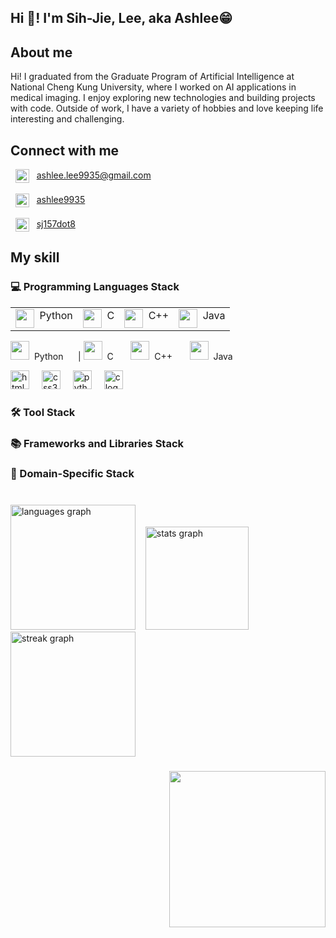 <h2 align="left">Hi 👋! I'm Sih-Jie, Lee, aka Ashlee😁</h2>

###  
<!-- About me -->
<h2>About me</h2>
<p align="left">Hi! I graduated from the Graduate Program of Artificial Intelligence at National Cheng Kung University, where I worked on AI applications in medical imaging. I enjoy exploring new technologies and building projects with code. Outside of work, I have a variety of hobbies and love keeping life interesting and challenging.</p>

### 
<!-- Connect with me -->
<h2>Connect with me</h2>

<div align="left">  <!-- mail -->
  &nbsp;
  <img align="center" src="https://cdn-icons-png.flaticon.com/128/732/732200.png" alt="Ashlee's mail" height="22" />&nbsp;&nbsp;
  <a href="mailto:ashlee.lee9935@gmail.com" target="_blank">
    ashlee.lee9935@gmail.com
  </a>
</div><br>

<div align="left">  <!-- LinkedIn -->
  &nbsp;
  <img align="center" src="https://cdn-icons-png.flaticon.com/128/3536/3536505.png" alt="Ashlee's LinkedIn" height="22" />&nbsp;&nbsp; 
  <a href="https://www.linkedin.com/in/ashlee9935/" target="_blank">
    ashlee9935
  </a>
</div><br>

<div align="left">  <!-- Instagram -->
  &nbsp;
    <img align="center" src="https://raw.githubusercontent.com/rahuldkjain/github-profile-readme-generator/master/src/images/icons/Social/instagram.svg" alt="sj157dot8" height="22" />&nbsp;&nbsp;
  <a href="https://www.instagram.com/sj157dot8?igsh=MTk1eXkzbjF4OGx2cQ%3D%3D&utm_source=qr" target="_blank">
    sj157dot8
  </a>
</div>


###
<!-- My skill -->
<h2>My skill</h2>
<!-- Programming Languages -->

<h3>💻 Programming Languages Stack</h3>  <!-- eg. Python, Java, C++, JavaScript, Go -->
<table>
  <tr>
    <td><img src="https://cdn.jsdelivr.net/gh/devicons/devicon@latest/icons/python/python-original.svg" height="30" align="top" />&nbsp;	Python</td>
    <td><img src="https://cdn.jsdelivr.net/gh/devicons/devicon@latest/icons/c/c-original.svg" height="30" align="top" />&nbsp;	C</td>
    <td><img src="https://cdn.jsdelivr.net/gh/devicons/devicon@latest/icons/cplusplus/cplusplus-original.svg" height="30" align="top" />&nbsp;	C++</td>
    <td><img src="https://cdn.jsdelivr.net/gh/devicons/devicon@latest/icons/java/java-original.svg" height="30" align="top" />&nbsp;	Java</td>
  </tr>
</table>

<img src="https://cdn.jsdelivr.net/gh/devicons/devicon@latest/icons/python/python-original.svg" height="30" align="top" />&nbsp;	Python	&nbsp;&nbsp;&nbsp;&nbsp;&nbsp;|
<img src="https://cdn.jsdelivr.net/gh/devicons/devicon@latest/icons/c/c-original.svg" height="30" align="top" />&nbsp;	C		&nbsp;&nbsp;&nbsp;&nbsp;&nbsp;
<img src="https://cdn.jsdelivr.net/gh/devicons/devicon@latest/icons/cplusplus/cplusplus-original.svg" height="30" />&nbsp;	C++		&nbsp;&nbsp;&nbsp;&nbsp;&nbsp;
<img src="https://cdn.jsdelivr.net/gh/devicons/devicon@latest/icons/java/java-original.svg" height="30" />&nbsp;	Java		&nbsp;&nbsp;&nbsp;&nbsp;&nbsp;



<div align="left">
  <img src="https://cdn.jsdelivr.net/gh/devicons/devicon/icons/html5/html5-original.svg" height="30" alt="html5 logo"  />
  <img width="12" />
  <img src="https://cdn.jsdelivr.net/gh/devicons/devicon/icons/css3/css3-original.svg" height="30" alt="css3 logo"  />
  <img width="12" />
  <img src="https://cdn.jsdelivr.net/gh/devicons/devicon/icons/python/python-original.svg" height="30" alt="python logo"  />
  <img width="12" />
  <img src="https://cdn.jsdelivr.net/gh/devicons/devicon/icons/c/c-original.svg" height="30" alt="c logo"  />
</div>
<!-- Tool -->
<h3>🛠️ Tool Stack</h3>  <!-- eg. Visual Studio Code, Git, IntelliJ IDEA, Jupyter Notebook, Vim -->


<!-- Frameworks and Libraries -->
<h3>📚 Frameworks and Libraries Stack</h3>  <!-- eg. React.js, Spring Boot, Django, TensorFlow, Pandas -->


<!-- Domain-Specific -->
<h3>🤖 Domain-Specific Stack</h3>  <!-- eg. PyTorch, Scikit-learn, OpenCV, NLTK, Hugging Face Transformers -->

<!-- Not learned yet
<!-- OS --
<h3>🖥️ OS Stack</h3>  <!-- eg. Linux (Ubuntu, CentOS), Windows, macOS --
<!-- Project Management --
<h3>📊 Project Management Stack</h3>  <!-- eg. Agile/Scrum, Jira, Trello, Confluence, Kanban --
<!-- Database and Data Management --
<h3>🗄️ Database and Data Management Stack</h3>  <!-- eg. MySQL, PostgreSQL, MongoDB, Redis, Apache Kafka --
<!-- Cloud and Deployment --
<h3>☁️ Cloud and Deployment Stack</h3>  <!-- eg. AWS (EC2, S3), Google Cloud Platform, Azure, Docker, Kubernetes --
<!-- DevOps and CI/CD --
<h3>🔄 DevOps and CI/CD Stack</h3>  <!-- eg. Jenkins, GitHub Actions, Ansible, Prometheus, ELK Stack --
<!-- Testing and Quality Assurance --
<h3>🧪 Testing and Quality Assurance Stack</h3>  <!-- eg. JUnit, Pytest, Selenium, Postman, SonarQube --
-->


###
<br clear="both">

<div align="left">
  <img src="https://github-readme-stats.vercel.app/api/top-langs?username=sihjie&locale=en&hide_title=false&layout=compact&card_width=320&langs_count=6&theme=ayu-mirage&hide_border=false" height="200" alt="languages graph" /> &nbsp;&nbsp;
  <img src="https://github-readme-stats.vercel.app/api?username=sihjie&hide_title=false&hide_rank=false&show_icons=true&include_all_commits=true&count_private=true&disable_animations=false&theme=ayu-mirage&locale=en&hide_border=false" height="165" alt="stats graph" />
</div>

<div align="left">
  <img src="https://streak-stats.demolab.com?user=sihjie&locale=en&mode=daily&theme=ayu-mirage&hide_border=false&border_radius=5" height="200" alt="streak graph"  />
</div>

###
<!-- Maltese typing -->
<img align="right" height="250" src="https://media3.giphy.com/media/v1.Y2lkPTc5MGI3NjExMXQzOTl3dzdodjh0aHkwajdhMjllb2Vjbm55ZndkOGY0cWhjenBtcSZlcD12MV9pbnRlcm5hbF9naWZfYnlfaWQmY3Q9cw/yVih5iDoA8XTaJLl54/giphy.gif"  />

###

